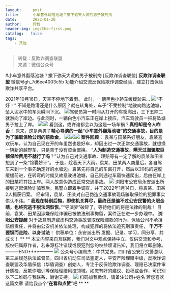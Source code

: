 ```yaml
---
layout:     post
title:      小车意外翻落池塘？撒下弥天大谎的男子被刑拘
date:       2022-01-20
author:     转载
header-img: img/the-first.png
catalog:   false
tags:
    - 其他
---
```


<blockquote><p>转载：反欺诈调查联盟<br>
来源：微信公众号</p></blockquote>

#小车意外翻落池塘？撒下弥天大谎的男子被刑拘
[反欺诈调查联盟]
**反欺诈调查联盟**
微信号gh_7d6ee4003c5b
功能介绍交流反保险欺诈调查经验，建立打击保险欺诈共享平台。

2021年10月16日，天空不停地下着雨。
此时，一辆黑色小轿车缓缓驶来…
![]({{site.baseurl}}/postimg/L6usUGPiatBQ0tBicm9evJ7gfMXDYy0okLKjlLPNSiaJu4NMRQBm22mk2FRVtI6rfOAwIFWCP9h5ne4mKPbLGswNw.jpeg)​
“不好！”
不知是路滑还是什么原因？就在转角处，车子“不受控制”地驶向路边池塘，坠入泥水中的车头瞬间下沉。
![]({{site.baseurl}}/postimg/L6usUGPiatBQ0tBicm9evJ7gfMXDYy0okLAGDp0DTItOA7xyahOXsLdffIbHAIsnMjWZPNghkT6l3gC6xzd3RPUg.jpeg)​
驾驶员第一时间从打开的车窗爬出，三下五除二就游向了岸边。与此同时，一辆白色小汽车正在岸上接应，汽车驾驶员一把将坠塘男子拉上了岸。
![]({{site.baseurl}}/postimg/L6usUGPiatBQ0tBicm9evJ7gfMXDYy0okLqRZ9ctpflO5B4wWJCDRC92mwIE8RyBsExibeQwvRO5s90wwkxtIfDFw.jpeg)​
![]({{site.baseurl}}/postimg/DMYYzeWibpOcKD8jxPw3oiaPLBaia3epV5rwLoqDiayfiaCAEjEgu99RS4WOMbxuhwoz4geia99v4LmqYWNiabwKiaDIibA.gif)
看到这，或许谁都会以为这是一场车祸？**真相却是令人咋舌**！
原来，这是两男子**精心导演的一起“小车意外翻落池塘”的交通事故，目的是为了骗取保险公司的赔款金**。
![]({{site.baseurl}}/postimg/L6usUGPiatBQ0tBicm9evJ7gfMXDYy0okLIM6UkbylTyma70BqLOCcXNbk5KNBnNXkBvQjiasCgA9zUINmzRFIaUA.jpeg)​
![]({{site.baseurl}}/postimg/L6usUGPiatBQ0tBicm9evJ7gfMXDYy0okLyaQx4ALLQZ9Wagx8UEueqOJOAPUYhXpp5sXSIupJhQqsnpawnd8Fyw.jpeg)​
![]({{site.baseurl}}/postimg/uI5pczeERTasHGibMorQia8pyNaECeWkmgiaUpNowevDuhQXpZ1oG57LicLC9Y5BWP97rC6NhvlictpGzCib4zflxrAFQCuoRz86sc.svg)
**案件回顾：**
袁某与田某系好朋友，袁某喜欢玩车，认为自己现在开的车虽然也是好车，却因出过一次正常交通事故，就想换一辆新的越野车，只是苦于没有资金置换。
“**人为制造交通事故，瞒天过海骗取巨额保险费用不就行了吗**？”认为自己对交通事故、理赔等有一定了解的袁某和田某想到了一条“锦囊妙计”。
于是，趁着天下大雨，袁某、田某两人商量后，各自驾车来到一个事先确定好的水塘边。袁某先将自己的车窗打开，然后以20码的速度缓缓前进，在转弯的时候又故意驶进池塘，自己则通过车窗快速爬出，后由在岸上的田某将其拉上岸。两人故意伪造成正常交通事故。
![]({{site.baseurl}}/postimg/DMYYzeWibpOcKD8jxPw3oiaPLBaia3epV5rx0zvmfC4IQEiarYnZ73EaavhKgrBCm6EP6kx0gibZ8icic85bNpCkYctpA.jpeg)
浏阳市公安局永安派出所接到这起保险诈骗案后，民警立即着手调查，并于2022年1月14日，将袁某、田某2人抓获归案。
经审讯，袁某、田某对自己伪造交通事故现场骗取保险的犯罪事实供认不讳。“
**我现在特别后悔，即使机关算尽，最终还是骗不过公安民警的火眼金睛，也终究逃不脱法网恢恢**。”“导演梦”破碎了，等待他们的将是法律的制裁！
目前，袁某、田某因涉嫌保险诈骗已被依法刑事拘留，案件正在进一步办理中。
**浏阳公安提醒**
对于故意制造或虚构交通事故骗取保险赔款的行为，保险公司不承担赔偿责任，并将由公安机关依法处理，构成犯罪的将依法追究刑事责任，
**千万不要铤而走险、以身试法**！
供稿单位：永安派出所
发掘、记录、学习，同分享，共成长！
**
**
本文内容来自互联网，我们对文中观点保持中立、仅供交流和参考，版权归属原作者，若来源标注错误或侵犯到您的权益烦请告知，我们将立即删除。
———END****———
![]({{site.baseurl}}/postimg/L6usUGPiatBSs5Yxdp5NU9dpdqWanE7Mq7XpTo0mwlia1gia9NNFGTRYKdpVvrK2KgpAPictg52F8U9sicXI1jQ1dzA.jpeg)
公众号小编周杰：中共党员，四川省公安厅交警总队第三届规范执法监督员，四川省机动车司法鉴定人，平安产险理赔中级，反欺诈调查联盟及华盾保信（华盾调查）创始人，专注于反保险欺诈调查、理赔已决案件审计质检、反欺诈培训等保险理赔风控领域。如您有好的建议、投稿或合作，可识别以下二维码与我联系，谢谢支持。
![]({{site.baseurl}}/postimg/L6usUGPiatBS3wrVRuWQYeic3juNbQs2kiaCeq6U3Y7sobzUaIjwichkaPNyMQzDdM5fXhxqgA74BJYGaLDib5TIqKA.jpeg)
扫码加我微信，请备注公司+姓名
若您喜欢这篇文章
请给我点个“**在看和点赞**”吧
**
**
